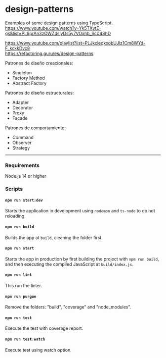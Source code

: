 # design-patterns

Examples of some design patterns using TypeScript. 
https://www.youtube.com/watch?v=Yk5TXytE-gs&list=PL9prAn3zOWZ4slyDs5y7VOxhb_Sc04ShD

https://www.youtube.com/playlist?list=PLJkcleqxxobUJlz1Cm8WYd-F_kckkDvc8  
https://refactoring.guru/es/design-patterns

Patrones de diseño creacionales:  

* Singleton
* Factory Method
* Abstract Factory

Patrones de diseño estructurales:  

* Adapter
* Decorator
* Proxy
* Facade

Patrones de comportamiento:  

* Command
* Observer
* Strategy

---------------  


### Requirements

Node.js 14 or higher


### Scripts

#### `npm run start:dev`

Starts the application in development using `nodemon` and `ts-node` to do hot reloading.

#### `npm run build`

Builds the app at `build`, cleaning the folder first.

#### `npm run start`

Starts the app in production by first building the project with `npm run build`, and then executing the compiled JavaScript at `build/index.js`.

#### `npm run lint`

This run the linter.

#### `npm run purgue`

Remove the folders: "build", "coverage" and "node_modules".

#### `npm run test`

Execute the test with coverage report.

#### `npm run test:watch`

Execute test using watch option.
